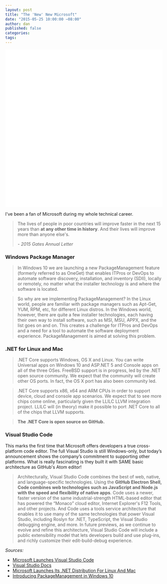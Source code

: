 ```yaml
---
layout: post
title: "The 'New' New Microsoft"
date: "2015-05-25 10:00:00 −08:00"
author: dan
published: false
categories:
tags:
---
```


<img class="lazy img-rounded img-responsive" src="data:image/gif;base64,R0lGODlhAQABAIABAP///wAAACwAAAAAAQABAAACAkQBADs=" alt="Open Data" data-src="/assets/img/satya-nadella-microsoft-ceo.jpg" width="750">

I've been a fan of Microsoft during my whole technical career.

>The lives of people in poor countries will improve faster in the next 15 years than **at any other time in history**. And their lives will improve more than anyone else's.
>
>  _- 2015 Gates Annual Letter_
<!-- more -->


### Windows Package Manager

>In Windows 10 we are launching a new PackageManagement feature (formerly referred to as OneGet) that enables ITPros or DevOps to automate software discovery, installation, and inventory (SDII), locally or remotely, no matter what the installer technology is and where the software is located.

>So why are we implementing PackageManagement? In the Linux world, people are familiar with package managers such as Apt-Get, YUM, RPM, etc, for different Linux distros.  In the Windows world, however, there are quite a few installer technologies, each having their own way to install software, such as MSI, MSU, APPX, and the list goes on and on. This creates a challenge for ITPros and DevOps and a need for a tool to automate the software deployment experience.  PackageManagement is aimed at solving this problem.

### .NET for Linux and Mac

>.NET Core supports Windows, OS X and Linux. You can write Universal apps on Windows 10 and ASP.NET 5 and Console apps on all of the three OSes. FreeBSD support is in progress, led by the .NET open source community. We expect that the community will create other OS ports. In fact, the OS X port has also been community led.

>.NET Core supports x86, x64 and ARM CPUs in order to support device, cloud and console app scenarios. We expect that to see more chips come online, particularly given the LLILC LLVM integration project. LLILC will (in theory) make it possible to port .NET Core to all of the chips that LLVM supports.

>**The .NET Core is open source on GitHub.**

### Visual Studio Code

This marks the first time that Microsoft offers developers a true cross-platform code editor. The full Visual Studio is still Windows-only, but today’s announcement shows the company’s commitment to supporting other platforms.  What is really fascinating is they built it with SAME basic architecture as GitHub's Atom editor!

> Architecturally, Visual Studio Code combines the best of web, native, and language-specific technologies. Using the **GitHub Electron Shell, Code combines web technologies such as JavaScript and Node.js with the speed and flexibility of native apps**. Code uses a newer, faster version of the same industrial-strength HTML-based editor that has powered the “Monaco” cloud editor, Internet Explorer's F12 Tools, and other projects. And Code uses a tools service architecture that enables it to use many of the same technologies that power Visual Studio, including Roslyn for .NET, TypeScript, the Visual Studio debugging engine, and more. In future previews, as we continue to evolve and refine this architecture, Visual Studio Code will include a public extensibility model that lets developers build and use plug-ins, and richly customize their edit-build-debug experience.



_Sources:_

* [Microsoft Launches Visual Studio Code](http://techcrunch.com/2015/04/29/microsoft-shocks-the-world-with-visual-studio-code-a-free-code-editor-for-os-x-linux-and-windows/)
* [Visual Studio Docs](https://code.visualstudio.com/Docs)
* [Microsoft Launches Its .NET Distribution For Linux And Mac](http://techcrunch.com/2015/04/29/microsoft-launches-its-net-distribution-for-linux-and-mac/)
* [Introducing PackageManagement in Windows 10](http://blogs.technet.com/b/packagemanagement/archive/2015/04/29/introducing-packagemanagement-in-windows-10.aspx)
